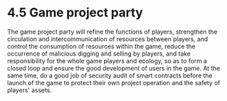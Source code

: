 # 4.5 Game project party

The game project party will refine the functions of players, strengthen the circulation and intercommunication of resources between players, and control the consumption of resources within the game, reduce the occurrence of malicious digging and selling by players, and take responsibility for the whole game players and ecology, so as to form a closed loop and ensure the good development of users in the game. At the same time, do a good job of security audit of smart contracts before the launch of the game to protect their own project operation and the safety of players' assets.